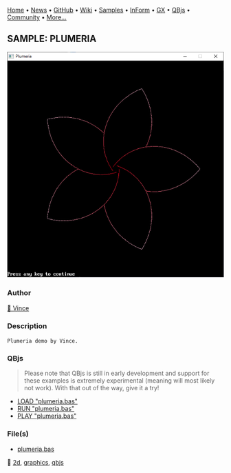 [Home](https://qb64.com) • [News](../../news.md) • [GitHub](https://github.com/QB64Official/qb64) • [Wiki](https://github.com/QB64Official/qb64/wiki) • [Samples](../../samples.md) • [InForm](../../inform.md) • [GX](../../gx.md) • [QBjs](../../qbjs.md) • [Community](../../community.md) • [More...](../../more.md)

## SAMPLE: PLUMERIA

![screenshot.png](img/screenshot.png)

### Author

[🐝 Vince](../vince.md) 

### Description

```text
Plumeria demo by Vince.
```

### QBjs

> Please note that QBjs is still in early development and support for these examples is extremely experimental (meaning will most likely not work). With that out of the way, give it a try!

* [LOAD "plumeria.bas"](https://v6p9d9t4.ssl.hwcdn.net/html/6029471/index.html?src=https://qb64.com/samples/plumeria/src/plumeria.bas)
* [RUN "plumeria.bas"](https://v6p9d9t4.ssl.hwcdn.net/html/6029471/index.html?mode=auto&src=https://qb64.com/samples/plumeria/src/plumeria.bas)
* [PLAY "plumeria.bas"](https://v6p9d9t4.ssl.hwcdn.net/html/6029471/index.html?mode=play&src=https://qb64.com/samples/plumeria/src/plumeria.bas)

### File(s)

* [plumeria.bas](src/plumeria.bas)

🔗 [2d](../2d.md), [graphics](../graphics.md), [qbjs](../qbjs.md)
